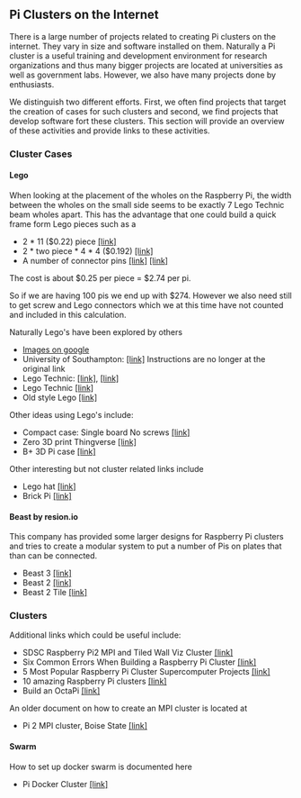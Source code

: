 ## Pi Clusters on the Internet

There is a large number of projects related to creating Pi clusters on
the internet. They vary in size and software installed on
them. Naturally a Pi cluster is a useful training and development
environment for research organizations and thus many bigger projects
are located at universities as well as government labs. However, we
also have many projects done by enthusiasts.

We distinguish two different efforts. First, we often find projects
that target the creation of cases for such clusters and second, we
find projects that develop software fort these clusters.  This section
will provide an overview of these activities and provide links to
these activities.


### Cluster Cases

#### Lego

When looking at the placement of the wholes on the Raspberry Pi, the
width between the wholes on the small side seems to be exactly 7 Lego
Technic beam wholes apart. This has the advantage that one could
build a quick frame form Lego pieces such as a

- 2 * 11 ($0.22) piece [[link]](https://www.brickowl.com/catalog/lego-beam-11-32525-64290)
- 2 * two piece * 4 * 4 ($0.192) [[link]](https://www.brickowl.com/catalog/lego-beam-2-43857)
- A number of connector pins
  [[link]](https://www.brickowl.com/catalog/lego-technic-pin-with-lengthwise-friction-ridges-and-center-slots-2780)
  [[link]](https://www.brickowl.com/catalog/lego-long-pin-with-friction-6558)

The cost is about $0.25 per piece = $2.74 per pi.

So if we are having 100 pis we end up with $274. However
we also need still to get screw and Lego connectors which we at this
time have not counted and included in this calculation.


Naturally Lego's have been explored by others

* [Images on google](https://www.google.com/search?q=raspberry+pi+case+lego+technic&rlz=1C5CHFA_enUS727US727&tbm=isch&tbo=u&source=univ&sa=X&ved=0ahUKEwjYwYbni6vbAhWJy4MKHaiiCmYQsAQIMw&biw=1648&bih=883)
* University of Southampton:
  [[link]](https://www.theregister.co.uk/2012/09/12/raspberry_pi_supercomputer/)
  Instructions are no longer at the original link
* Lego Technic:
  [[link]](https://www.reddit.com/r/raspberry_pi/comments/39kwjc/pidra_my_7_headed_rpi_cluster_with_99_lego/),
  [[link]](https://imgur.com/a/rYybo)
* Lego Technic [[link]](https://www.flickr.com/photos/fotero/7954299054/)
* Old style Lego [[link]](https://www.uweziegenhagen.de/?p=3155)


Other ideas using Lego's include:

* Compact case: Single board No screws [[link]](https://www.youtube.com/watch?v=UYY72a6wWqs)
* Zero 3D print Thingverse [[link]](https://www.thingiverse.com/thing:1427245)
* B+ 3D Pi case [[link]](https://www.thingiverse.com/thing:1007347)

Other interesting but not cluster related links include

* Lego hat [[link]](https://www.elektor.de/lego-rpi-board-159010-91)
* Brick Pi [[link]](https://www.dexterindustries.com/shop/brickpi-advanced-for-raspberry-pi/)

#### Beast by resion.io

This company has provided some larger designs for Raspberry Pi clusters
and tries to create a modular system to put a number of Pis on plates
that than can be connected.

* Beast 3 [[link]](https://www.youtube.com/watch?v=A5VsfcnfeR0)
* Beast 2 [[link]](https://resin.io/blog/the-evolution-of-the-beast-continues/?utm_content=buffer11bf2&utm_medium=social&utm_source=facebook.com&utm_campaign=buffer)
* Beast 2 Tile [[link]](https://resin.io/blog/good-better-beast-week-2/)


### Clusters


Additional links which could be useful include:

* SDSC Raspberry Pi2 MPI and Tiled Wall Viz Cluster [[link]](https://github.com/sdsc/sandbox-cluster-guide)
* Six Common Errors When Building a Raspberry Pi Cluster [[link]](https://thenewstack.io/6-common-errors-when-building-a-raspberry-pi-cluster/)
* 5 Most Popular Raspberry Pi Cluster Supercomputer Projects [[link]](http://www.mindkits.co.nz/blog/5-Most-Popular-Raspberry-Pi-Cluster-Supercomputer-Projects)
* 10 amazing Raspberry Pi clusters [[link]](https://www.networkworld.com/article/3156748/computers/10-amazing-raspberry-pi-clusters.html)
* Build an OctaPi [[link]](https://projects.raspberrypi.org/en/projects/build-an-octapi)

An older document on how to create an MPI cluster is located at

* Pi 2 MPI cluster, Boise State [[link]](http://coen.boisestate.edu/ece/files/2013/05/Creating.a.Raspberry.Pi-Based.Beowulf.Cluster_v2.pdf)

#### Swarm

How to set up docker swarm is documented here

* Pi Docker Cluster [[link]](https://medium.com/@bossjones/how-i-setup-a-raspberry-pi-3-cluster-using-the-new-docker-swarm-mode-in-29-minutes-aa0e4f3b1768)
